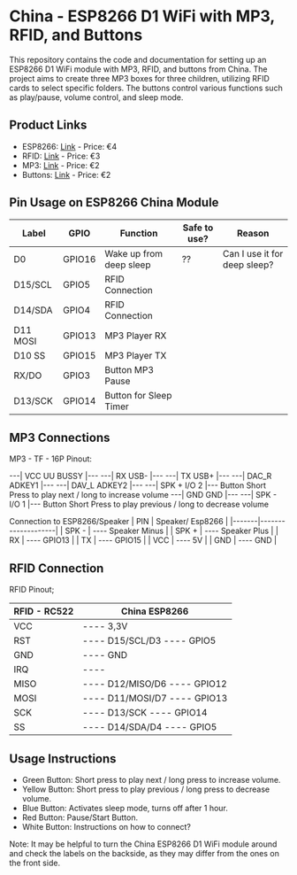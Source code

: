 # China - ESP8266 D1 WiFi with MP3, RFID, and Buttons

This repository contains the code and documentation for setting up an ESP8266 D1 WiFi module with MP3, RFID, and buttons from China. The project aims to create three MP3 boxes for three children, utilizing RFID cards to select specific folders. The buttons control various functions such as play/pause, volume control, and sleep mode.

## Product Links
- ESP8266: [Link](https://a.aliexpress.com/_EQYIfMJ) - Price: €4
- RFID: [Link](https://a.aliexpress.com/_EHvVy2J) - Price: €3
- MP3: [Link](https://a.aliexpress.com/_EytHyl9) - Price: €2
- Buttons: [Link](https://a.aliexpress.com/_ExdPywr) - Price: €2

## Pin Usage on ESP8266 China Module
| Label   | GPIO  | Function                 | Safe to use? | Reason                               |
|---------|-------|--------------------------|--------------|--------------------------------------|
| D0      | GPIO16| Wake up from deep sleep  | ??           | Can I use it for deep sleep?         |
| D15/SCL | GPIO5 | RFID Connection          |              |                                      |
| D14/SDA | GPIO4 | RFID Connection          |              |                                      |
| D11 MOSI| GPIO13| MP3 Player RX            |              |                                      |
| D10 SS  | GPIO15| MP3 Player TX            |              |                                      |
| RX/DO   | GPIO3 | Button MP3 Pause         |              |                                      |
| D13/SCK | GPIO14| Button for Sleep Timer    |              |                                      |

## MP3 Connections
 MP3 - TF - 16P Pinout:
 
---| VCC   UU  BUSSY |---
---| RX         USB- |---
---| TX         USB+ |---
---| DAC_R    ADKEY1 |---
---| DAV_L    ADKEY2 |---
---| SPK +     I/O 2 |---       Button Short Press to play next / long to increase volume
---| GND         GND |---
---| SPK -     I/O 1 |---       Button Short Press to play previous / long to decrease volume

 Connection to ESP8266/Speaker
| PIN   | Speaker/ Esp8266   |
|-------|--------------------|
| SPK - | ---- Speaker Minus |
| SPK + | ---- Speaker Plus  |
| RX    | ---- GPIO13        |
| TX    | ---- GPIO15        |
| VCC   | ---- 5V            |
| GND   | ---- GND           |

## RFID Connection
RFID Pinout;

| RFID - RC522 | China ESP8266                |
|--------------|------------------------------|
|         VCC  |  ---- 3,3V                   |
|         RST  |  ---- D15/SCL/D3  ---- GPIO5 |
|         GND  |  ---- GND                    |
|         IRQ  |  ----                        |
|         MISO |  ---- D12/MISO/D6 ---- GPIO12|
|         MOSI |  ---- D11/MOSI/D7 ---- GPIO13|
|         SCK  |  ---- D13/SCK     ---- GPIO14|
|         SS   |  ---- D14/SDA/D4  ---- GPIO5 |


## Usage Instructions
- Green Button: Short press to play next / long press to increase volume.
- Yellow Button: Short press to play previous / long press to decrease volume.
- Blue Button: Activates sleep mode, turns off after 1 hour.
- Red Button: Pause/Start Button.
- White Button: Instructions on how to connect?

Note: It may be helpful to turn the China ESP8266 D1 WiFi module around and check the labels on the backside, as they may differ from the ones on the front side.
